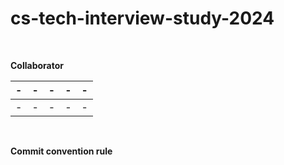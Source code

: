 # cs-tech-interview-study-2024

<br> 

**Collaborator**

| - | - | - | - | - |
| :-----------------------------------: | :---------------------------------------: | :-------------------------------------: | :-------------------------------------: | :-------------------------------------: |
| - | - | - | - | - |

<br> 

**Commit convention rule**
